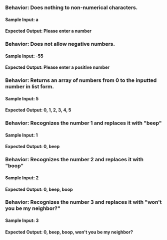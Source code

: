 ### Behavior: Does nothing to non-numerical characters.
#### Sample Input: a
#### Expected Output: Please enter a number

### Behavior: Does not allow negative numbers.
#### Sample Input: -55
#### Expected Output: Please enter a positive number

### Behavior: Returns an array of numbers from 0 to the inputted number in list form.
#### Sample Input: 5
#### Expected Output: 0, 1, 2, 3, 4, 5

### Behavior: Recognizes the number 1 and replaces it with "beep"
#### Sample Input: 1
#### Expected Output: 0, beep

### Behavior: Recognizes the number 2 and replaces it with "boop"
#### Sample Input: 2
#### Expected Output: 0, beep, boop

### Behavior: Recognizes the number 3 and replaces it with "won't you be my neighbor?"
#### Sample Input: 3
#### Expected Output: 0, beep, boop, won't you be my neighbor?

